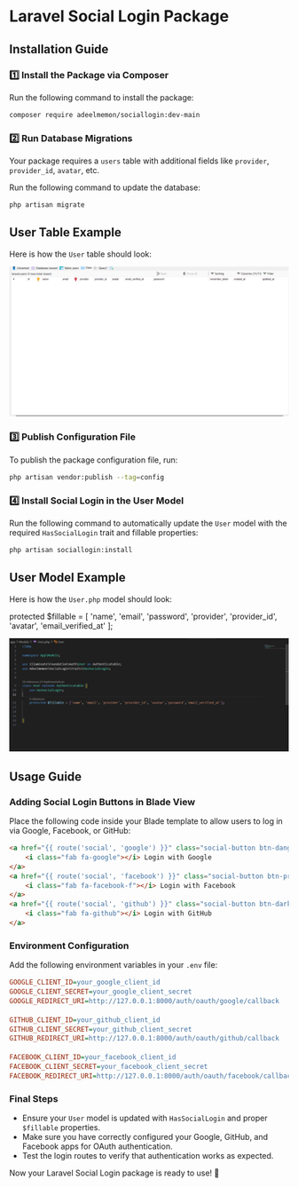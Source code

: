 # **Laravel Social Login Package**  

## **Installation Guide**  

### **1️⃣ Install the Package via Composer**  
Run the following command to install the package:

```sh
composer require adeelmemon/sociallogin:dev-main
```

### **2️⃣ Run Database Migrations**  
Your package requires a `users` table with additional fields like `provider`, `provider_id`, `avatar`, etc.

Run the following command to update the database:

```sh
php artisan migrate
```

## **User Table Example**

Here is how the `User` table should look:

![User Table](https://github.com/adeelmemon123/sociallogin/blob/main/database.png?raw=true)

### **3️⃣ Publish Configuration File**  
To publish the package configuration file, run:

```sh
php artisan vendor:publish --tag=config
```

### **4️⃣ Install Social Login in the User Model**  
Run the following command to automatically update the `User` model with the required `HasSocialLogin` trait and fillable properties:

```sh
php artisan sociallogin:install
```

## **User Model Example**

Here is how the `User.php` model should look:

 protected $fillable = [
        'name',
        'email',
        'password',
        'provider',
        'provider_id',
        'avatar',
        'email_verified_at'
    ];

![User Model](https://github.com/adeelmemon123/sociallogin/blob/c055184d9dafbcc09e44c8ed011426742c59ee89/User.png?raw=true)

## **Usage Guide**  

### **Adding Social Login Buttons in Blade View**  
Place the following code inside your Blade template to allow users to log in via Google, Facebook, or GitHub:

```html
<a href="{{ route('social', 'google') }}" class="social-button btn-danger mb-2">
    <i class="fab fa-google"></i> Login with Google
</a>
<a href="{{ route('social', 'facebook') }}" class="social-button btn-primary mb-2">
    <i class="fab fa-facebook-f"></i> Login with Facebook
</a>
<a href="{{ route('social', 'github') }}" class="social-button btn-dark mb-2">
    <i class="fab fa-github"></i> Login with GitHub
</a>
```

### **Environment Configuration**  
Add the following environment variables in your `.env` file:

```ini
GOOGLE_CLIENT_ID=your_google_client_id
GOOGLE_CLIENT_SECRET=your_google_client_secret
GOOGLE_REDIRECT_URI=http://127.0.0.1:8000/auth/oauth/google/callback

GITHUB_CLIENT_ID=your_github_client_id
GITHUB_CLIENT_SECRET=your_github_client_secret
GITHUB_REDIRECT_URI=http://127.0.0.1:8000/auth/oauth/github/callback

FACEBOOK_CLIENT_ID=your_facebook_client_id
FACEBOOK_CLIENT_SECRET=your_facebook_client_secret
FACEBOOK_REDIRECT_URI=http://127.0.0.1:8000/auth/oauth/facebook/callback
```

### **Final Steps**  
- Ensure your `User` model is updated with `HasSocialLogin` and proper `$fillable` properties.
- Make sure you have correctly configured your Google, GitHub, and Facebook apps for OAuth authentication.
- Test the login routes to verify that authentication works as expected.

Now your Laravel Social Login package is ready to use! 🚀

